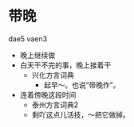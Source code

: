 # 带晚
dae5 vaen3
+ 晚上继续做
+ 白天干不完的事，晚上接着干
  * 兴化方言词典
    - 起早～。也说“带晚作”。
+ 连着傍晚这段时间
  * 泰州方言词典2
  - 剩吖这点儿活技，～把它做掉。
